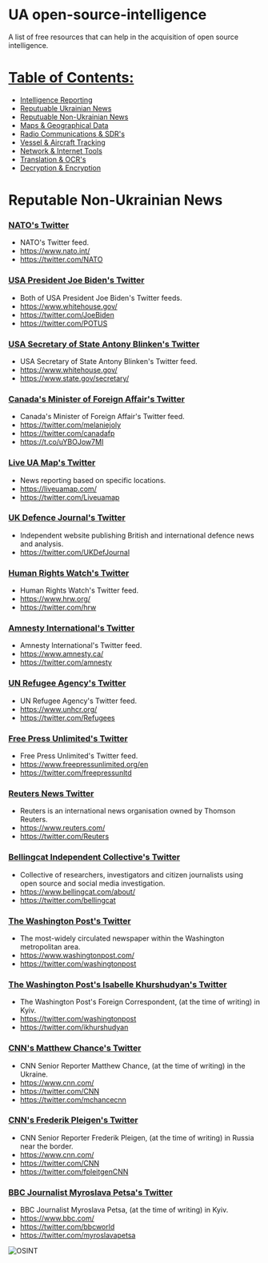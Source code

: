 # UA open-source-intelligence
A list of free resources that can help in the acquisition of open source intelligence.

# [Table of Contents:](/README.md)
* [Intelligence Reporting](/README.md)
* [Reputuable Ukrainian News](/reputable-ukrainian-news.md)
* [Reputuable Non-Ukrainian News](/reputable-non-ukrainian-news.md)
* [Maps & Geographical Data](/maps-geographical-data.md)
* [Radio Communications & SDR's](/radio-communications.md)
* [Vessel & Aircraft Tracking](/vessel-aircraft-tracking.md)
* [Network & Internet Tools](/network-internet.md)
* [Translation & OCR's](/translation-ocr.md)
* [Decryption & Encryption](/encryption-decryption.md)

# Reputable Non-Ukrainian News

### [NATO's Twitter](https://mobile.twitter.com/NATO)
* NATO's Twitter feed.
* https://www.nato.int/
* https://twitter.com/NATO

### [USA President Joe Biden's Twitter](https://mobile.twitter.com/JoeBiden)
* Both of USA President Joe Biden's Twitter feeds.
* https://www.whitehouse.gov/
* https://twitter.com/JoeBiden
* https://twitter.com/POTUS

### [USA Secretary of State Antony Blinken's Twitter](https://mobile.twitter.com/POTUS)
* USA Secretary of State Antony Blinken's Twitter feed.
* https://www.whitehouse.gov/
* https://www.state.gov/secretary/

### [Canada's Minister of Foreign Affair's Twitter](https://twitter.com/melaniejoly?lang=en)
* Canada's Minister of Foreign Affair's Twitter feed.
* https://twitter.com/melaniejoly
* https://twitter.com/canadafp
* https://t.co/uYBOJow7MI

### [Live UA Map's Twitter](https://twitter.com/Liveuamap)
* News reporting based on specific locations.
* https://liveuamap.com/
* https://twitter.com/Liveuamap

### [UK Defence Journal's Twitter](https://twitter.com/UKDefJournal)
* Independent website publishing British and international defence news and analysis.
* https://twitter.com/UKDefJournal

### [Human Rights Watch's Twitter](https://twitter.com/hrw)
* Human Rights Watch's Twitter feed.
* https://www.hrw.org/
* https://twitter.com/hrw

### [Amnesty International's Twitter](https://twitter.com/amnesty)
* Amnesty International's Twitter feed.
* https://www.amnesty.ca/
* https://twitter.com/amnesty

### [UN Refugee Agency's Twitter](https://twitter.com/Refugees)
* UN Refugee Agency's Twitter feed.
* https://www.unhcr.org/
* https://twitter.com/Refugees

### [Free Press Unlimited's Twitter](https://twitter.com/freepressunltd)
* Free Press Unlimited's Twitter feed.
* https://www.freepressunlimited.org/en
* https://twitter.com/freepressunltd

### [Reuters News Twitter](https://www.reuters.com/)
* Reuters is an international news organisation owned by Thomson Reuters.
* https://www.reuters.com/
* https://twitter.com/Reuters

### [Bellingcat Independent Collective's Twitter](https://twitter.com/bellingcat)
* Collective of researchers, investigators and citizen journalists using open source and social media investigation.
* https://www.bellingcat.com/about/
* https://twitter.com/bellingcat

### [The Washington Post's Twitter](https://twitter.com/washingtonpost)
* The most-widely circulated newspaper within the Washington metropolitan area.
* https://www.washingtonpost.com/
* https://twitter.com/washingtonpost

### [The Washington Post's Isabelle Khurshudyan's Twitter](https://twitter.com/ikhurshudyan)
* The Washington Post's Foreign Correspondent, (at the time of writing) in Kyiv.
* https://twitter.com/washingtonpost
* https://twitter.com/ikhurshudyan

### [CNN's Matthew Chance's Twitter](https://twitter.com/mchancecnn)
* CNN Senior Reporter Matthew Chance, (at the time of writing) in the Ukraine.
* https://www.cnn.com/
* https://twitter.com/CNN
* https://twitter.com/mchancecnn

### [CNN's Frederik Pleigen's Twitter](https://twitter.com/fpleitgenCNN)
* CNN Senior Reporter Frederik Pleigen, (at the time of writing) in Russia near the border.
* https://www.cnn.com/
* https://twitter.com/CNN
* https://twitter.com/fpleitgenCNN

### [BBC Journalist Myroslava Petsa's Twitter](https://twitter.com/myroslavapetsa)
* BBC Journalist Myroslava Petsa, (at the time of writing) in Kyiv.
* https://www.bbc.com/
* https://twitter.com/bbcworld
* https://twitter.com/myroslavapetsa

![OSINT](https://raw.githubusercontent.com/jaybitdesign/open-source-intelligence/main/osint.png)
